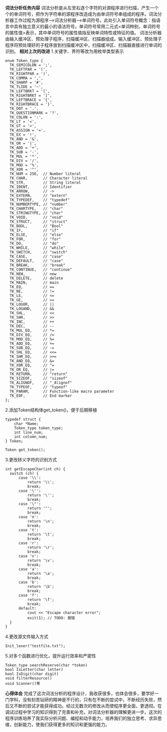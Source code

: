 **词法分析任务内容**
词法分析是从左至右逐个字符的对源程序进行扫描，产生一个个的单词符号，把作为字符串的源程序改造成为由单词符号串组成的程序。词法分析器工作过程为源程序—>词法分析器—>单词符号。此处引入单词符号概念：指语言中具有独立意义的最小的语法符号。单词符号常用二元式<单词种别，单词符号的属性值>表示，其中单词符号的属性值指反映单词特性或特征的值。  词法分析器由输入缓冲区、预处理子程序，扫描缓冲区、扫描器组成。输入缓冲区、预处理子程序将预处理好的子程序放到扫描缓冲区中，扫描缓冲区、扫描器直接进行单词的识别。
**相对上次的改进**
1.关键字、界符等改为用枚举类型表示
  ```
  enum Token_type {
    TK_SEMICOLON = ';',
    TK_LEFTPAR = '(',
    TK_RIGHTPAR = ')',
    TK_COMMA = ',',
    TK_SHARP = '#',
    TK_TLIDE = '~',
    TK_LEFTBRKT = '[',
    TK_RIGHTBRKT = ']',
    TK_LEFTBRACE = '{',
    TK_RIGHTBRACE = '}',
    TK_DOT = '.',
    TK_QUESTIONMARK = '?',
    TK_COLON = ':',
    TK_LT = '<',
    TK_GT = '>',
    TK_ASSIGN = '=',
    TK_EX = '!',
    TK_AND = '&',
    TK_OR = '|',
    TK_ADD = '+',
    TK_SUB = '-',
    TK_MUL = '*',
    TK_DIV = '/',
    TK_MOD = '%',
    TK_XOR = '^',
    TK_NUM = 256,  // Number literal
    TK_CHAR,       // Character literal
    TK_STR,        // String literal
    TK_IDENT,      // Identifier
    TK_ARROW,      // ->
    TK_EXTERN,     // "extern"
    TK_TYPEDEF,    // "typedef"
    TK_NUMBERTYPE, // "number"
    TK_CHARTYPE,   // "char"
    TK_STRINGTYPE, // "char"
    TK_VOID,       // "void"
    TK_STRUCT,     // "struct"
    TK_BOOL,       // "Bool"
    TK_IF,         // "if"
    TK_ELSE,       // "else"
    TK_FOR,        // "for"
    TK_DO,         // "do"
    TK_WHILE,      // "while"
    TK_SWITCH,     // "switch"
    TK_CASE,       // "case"
    TK_DEFAULT,    // "case"
    TK_BREAK,      // "break"
    TK_CONTINUE,   // "continue"
    TK_NEW,        // new
    TK_DELETE,     // delete
    TK_MAIN,       // main
    TK_EQ,         // ==
    TK_NE,         // !=
    TK_LE,         // <=
    TK_GE,         // >=
    TK_LOGOR,      // ||
    TK_LOGAND,     // &&
    TK_SHL,        // <<
    TK_SHR,        // >>
    TK_INC,        // ++
    TK_DEC,        // --
    TK_MUL_EQ,     // *=
    TK_DIV_EQ,     // /=
    TK_MOD_EQ,     // %=
    TK_ADD_EQ,     // +=
    TK_SUB_EQ,     // -=
    TK_SHL_EQ,     // <<=
    TK_SHR_EQ,     // >>=
    TK_AND_EQ,     // &=
    TK_XOR_EQ,     // ^=
    TK_OR_EQ,      // |=
    TK_RETURN,     // "return"
    TK_SIZEOF,     // "sizeof"
    TK_ALIGNOF,    // "_Alignof"
    TK_TYPEOF,     // "typeof"
    TK_PARAM,      // Function-like macro parameter
    TK_EOF,        // End marker
};
```
2.添加Token结构体get_token()，便于后期移植
```
typedef struct {
    char *Name;
    Token_type token_type;
    int line_num;
    int colomn_num;
} Token;

Token get_token(); 
```
3.更改转义字符的识别方式
 ```
int getEscapeChar(int ch) {
   switch (ch) {
       case '\\':
           return '\\';
           break;
       case '\'':
           return '\'';
           break;
       case '\"':
           return '"';
           break;
       case 'n':
           return '\n';
           break;
       case 't':
           return '\t';
           break;
       case 'r':
           return '\r';
           break;
       case 'v':
           return '\v';
           break;
       case 'a':
           return '\a';
           break;
       case 'b':
           return '\b';
           break;
       case 'f':
           return '\f';
           break;
       default:
           cout << "Escape character error";
           exit(1); // TODO: 报错
   }
} 
```
4.更改源文件输入方式
 ```
Init_lexer("testfile.txt"); 
```
5.对多个函数进行优化，提升运行效率和严密性
 ```
Token_type searchReserve(char *token) 
bool IsLetter(char letter) 
bool IsDigit(char digit)
void filterResource() 
void Scanner()等 
```
**心得体会**
完成了这次词法分析的程序设计，我收获很多，也体会很多，要学好一门学科，没有刻苦钻研的精神是不行的，只有在不断的尝试中，不断经历失败，然后又不断的尝试才能获得成功。经过无数次的修改从而使程序更全面，更透彻。在调试过程中学习的知识得到了完善和补充，对词法分析器的理解更进一步。这次的程序训练培养了我实际分析问题、编程和动手能力，培养我们的独立思考、求异思维，创新能力，使我们获得更多的知识和更强的能力。

